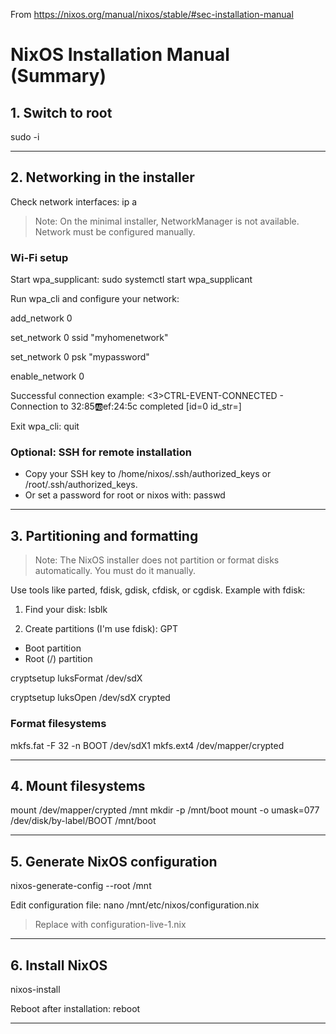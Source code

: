 From https://nixos.org/manual/nixos/stable/#sec-installation-manual

# NixOS Installation Manual (Summary)

## 1. Switch to root
sudo -i

---

## 2. Networking in the installer

Check network interfaces:
ip a

> Note: On the minimal installer, NetworkManager is not available. Network must be configured manually.

### Wi-Fi setup
Start wpa_supplicant:
sudo systemctl start wpa_supplicant

Run wpa_cli and configure your network:

add_network 0

set_network 0 ssid "myhomenetwork"

set_network 0 psk "mypassword"

enable_network 0

Successful connection example:
<3>CTRL-EVENT-CONNECTED - Connection to 32:85:ab:ef:24:5c completed [id=0 id_str=]

Exit wpa_cli:
quit

### Optional: SSH for remote installation
- Copy your SSH key to /home/nixos/.ssh/authorized_keys or /root/.ssh/authorized_keys.
- Or set a password for root or nixos with:
passwd

---

## 3. Partitioning and formatting

> Note: The NixOS installer does not partition or format disks automatically. You must do it manually.

Use tools like parted, fdisk, gdisk, cfdisk, or cgdisk. Example with fdisk:

1. Find your disk:
lsblk

2. Create partitions (I'm use fdisk):
GPT
- Boot partition  
- Root (/) partition  

cryptsetup luksFormat /dev/sdX

cryptsetup luksOpen /dev/sdX crypted

### Format filesystems
mkfs.fat -F 32 -n BOOT /dev/sdX1
mkfs.ext4 /dev/mapper/crypted

---

## 4. Mount filesystems
mount /dev/mapper/crypted /mnt
mkdir -p /mnt/boot
mount -o umask=077 /dev/disk/by-label/BOOT /mnt/boot

---

## 5. Generate NixOS configuration
nixos-generate-config --root /mnt

Edit configuration file:
nano /mnt/etc/nixos/configuration.nix
> Replace with configuration-live-1.nix 

---

## 6. Install NixOS
nixos-install

Reboot after installation:
reboot

---

